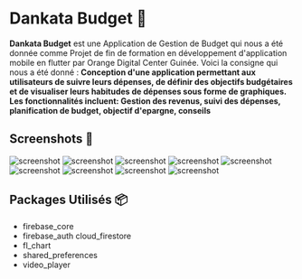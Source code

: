 # Dankata Budget 💸
**Dankata Budget** est une Application de Gestion de Budget qui nous a été donnée comme Projet de fin de formation en développement d'application mobile en flutter par Orange Digital Center Guinée. 
Voici la consigne qui nous a été donné : 
**Conception d'une application permettant aux utilisateurs de suivre leurs dépenses, de définir des objectifs budgétaires et de visualiser leurs habitudes de dépenses sous forme de graphiques. Les fonctionnalités incluent: Gestion des revenus, suivi des dépenses, planification de budget, objectif d'epargne, conseils**

## Screenshots 📸
![screenshot](https://github.com/4n-d3er-git/Gestion-de-Budget/blob/main/assets/Screenshot_20240504-215239-portrait.png)
![screenshot](https://github.com/4n-d3er-git/Gestion-de-Budget/blob/main/assets/Screenshot_20240504-215256-portrait.png)
![screenshot](https://github.com/4n-d3er-git/Gestion-de-Budget/blob/main/assets/Screenshot_20240504-215304-portrait.png)
![screenshot](https://github.com/4n-d3er-git/Gestion-de-Budget/blob/main/assets/Screenshot_20240504-215057-portrait.png)
![screenshot](https://github.com/4n-d3er-git/Gestion-de-Budget/blob/main/assets/Screenshot_20240504-215214-portrait.png)
![screenshot](https://github.com/4n-d3er-git/Gestion-de-Budget/blob/main/assets/Screenshot_20240504-215112-portrait.png)
![screenshot](https://github.com/4n-d3er-git/Gestion-de-Budget/blob/main/assets/Screenshot_20240504-215122-portrait.png)
![screenshot](https://github.com/4n-d3er-git/Gestion-de-Budget/blob/main/assets/Screenshot_20240504-215128-portrait.png)
![screenshot](https://github.com/4n-d3er-git/Gestion-de-Budget/blob/main/assets/Screenshot_20240504-215348-portrait.png)
## Packages Utilisés 📦 
- firebase_core
- firebase_auth
  cloud_firestore
- fl_chart
- shared_preferences
- video_player
  
